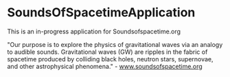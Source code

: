 # SoundsOfSpacetimeApplication

This is an in-progress application for Soundsofspacetime.org

"Our purpose is to explore the physics of gravitational waves via an analogy to audible sounds. Gravitational waves (GW) are ripples in the fabric of spacetime produced by colliding black holes, neutron stars, supernovae, and other astrophysical phenomena." - www.soundsofspacetime.org
